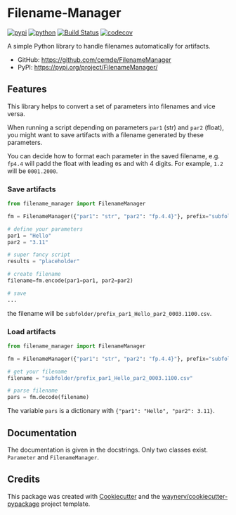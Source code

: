 # Filename-Manager


[![pypi](https://img.shields.io/pypi/v/FilenameManager.svg)](https://pypi.org/project/FilenameManager/)
[![python](https://img.shields.io/pypi/pyversions/FilenameManager.svg)](https://pypi.org/project/FilenameManager/)
[![Build Status](https://github.com/cemde/FilenameManager/actions/workflows/dev.yml/badge.svg)](https://github.com/cemde/FilenameManager/actions/workflows/dev.yml)
[![codecov](https://codecov.io/gh/cemde/FilenameManager/branch/main/graphs/badge.svg)](https://codecov.io/github/cemde/FilenameManager)



A simple Python library to handle filenames automatically for artifacts.


[//]: <> (* Documentation: <https://cemde.github.io/FilenameManager>)
* GitHub: <https://github.com/cemde/FilenameManager>
* PyPI: <https://pypi.org/project/FilenameManager/>


## Features

This library helps to convert a set of parameters into filenames and vice versa.

When running a script depending on parameters `par1` (str) and `par2` (float), you might want to save artifacts with a filename generated by these parameters.

You can decide how to format each parameter in the saved filename, e.g. `fp4.4` will padd the float with leading `0`s and with 4 digits. For example, `1.2` will be `0001.2000`.

### Save artifacts
```python
from filename_manager import FilenameManager

fm = FilenameManager({"par1": "str", "par2": "fp.4.4}"}, prefix="subfolder/prefix", postfix=".csv")

# define your parameters
par1 = "Hello"
par2 = "3.11"

# super fancy script
results = "placeholder"

# create filename
filename=fm.encode(par1=par1, par2=par2)

# save
...

```

the filename will be `subfolder/prefix_par1_Hello_par2_0003.1100.csv`.

### Load artifacts

```python
from filename_manager import FilenameManager

fm = FilenameManager({"par1": "str", "par2": "fp.4.4}"}, prefix="subfolder/prefix", postfix=".csv")

# get your filename
filename = "subfolder/prefix_par1_Hello_par2_0003.1100.csv"

# parse filename
pars = fm.decode(filename)
```

The variable `pars` is a dictionary with `{"par1": "Hello", "par2": 3.11}`.


## Documentation

The documentation is given in the docstrings. Only two classes exist. `Parameter` and `FilenameManager`.

## Credits

This package was created with [Cookiecutter](https://github.com/audreyr/cookiecutter) and the [waynerv/cookiecutter-pypackage](https://github.com/waynerv/cookiecutter-pypackage) project template.
